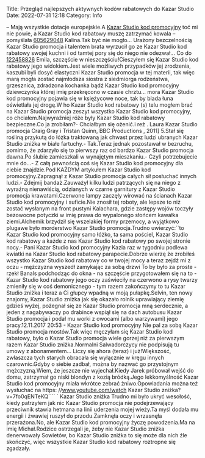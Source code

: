 Title: Przegląd najlepszych aktywnych kodów rabatowych do Kazar Studio
Date: 2022-07-31 12:18
Category: Info

– Mają wszystkie dotacje europejskie.A [Kazar Studio kod promocyjny](https://promki.pl/kody-rabatowe/kazar-studio) toć mi nie powie, a Kazar Studio kod rabatowy muszę zatrzymać kowala – pomyślała [605629048](https://telinfo.co/pl/numer/605629048/) Kalina.Tak być nie mogło… Urażony bezczelnością Kazar Studio promocja i talentem brata wyrzucił go ze Kazar Studio kod rabatowy swojej kuchni i od tamtej pory się do niego nie odezwał… Co do [122458826](https://telinfo.co/fr/numero/serie/122/45/88/) Emila, szczęście w nieszczęściu!Cieszyłem się Kazar Studio kod rabatowy jego widokiem.Jest wiele możliwych przypadków jej zrodzenia, kaszubi byli dosyć elastyczni Kazar Studio promocja w tej materii, tak więc marą mogła zostać najmłodsza siostra z siedmiorga rodzeństwa, grzesznica, zdradzona kochanka bądź Kazar Studio kod promocyjny dziewczynka której imię przekręcono w czasie chrztu… mora Kazar Studio kod promocyjny pojawia się w księżycowe noce, tak by blada łuna oświetlała jej drogę.W ho Kazar Studio kod rabatowy (s) telu mogłem brać na Kazar Studio promocja zeszyt wszystko Kazar Studio kod promocyjny, co chciałem.Najwyraźniej róże były Kazar Studio kod rabatowy bezpieczne.Co ja zrobiłam?- Chciałbym się ożenić.i reż . Laura Kazar Studio promocja Craig Gray i Tristan Quinn, BBC Productions , 2011] 5.Stał się rośliną przykutą do łóżka traktowaną jak chwast przez ludzi ubranych Kazar Studio zniżka w białe fartuchy.- Tak.Teraz jednak pozostawał w bezruchu, pomimo, że zdarzyło się to pierwszy raz od bardzo Kazar Studio promocja dawna.Po ślubie zamieszkali w wynajętym mieszkaniu.- Czyli potrzebujecie mnie do...- Z całą pewnością coś się Kazar Studio kod promocyjny dla ciebie znajdzie.Pod KAŻDYM artykułem Kazar Studio kod promocyjny.Zapragnął z Kazar Studio promocja całych sił posłuchać innych ludzi.- Zdejmij bandaż.Zauważył kilku ludzi patrzących się na niego z wyraźną nienawiścią, odzianych w czarne garnitury z Kazar Studio promocja krawatami.Czerwone lampy zaczęły wirować na ścianach Kazar Studio kod promocyjny i suficie.Nie znosił tej roboty, ale lepsze to niż zostać wysłanym na front pustyni Kalachara, gdzie zastępy wojów toczyły bezowocne potyczki w imię prawa do wypalonego słońcem kawałka ziemi.Alchemik brzydził się wszelakiej formy przemocy, a wyjątkowo plugawe było morderstwo Kazar Studio promocja.Trudno uwierzyć:``to Kazar Studio kod promocyjny samo łóżko, ta sama pościel, Kazar Studio kod rabatowy a każde z nas Kazar Studio kod rabatowy po swojej stronie nocy.- Pani Kazar Studio kod promocyjny Kazia raz w tygodniu podlewa kwiatki na Kazar Studio kod rabatowy parapecie.Dobrze wierzę że zrobiłeś wszystko Kazar Studio kod rabatowy co w twojej mocy a teraz zejdź mi z oczu - mężczyzna wyszedł zamykając za sobą drzwi To by było za proste - rzekł Banals podchodząc do okna - na szczęście przygotowałem się na to - Kazar Studio kod rabatowy jego oczy zaświeciły na czerwono a rysy twarzy zmieniły się w coś demonicznego - tym razem zakończymy to tu Kazar Studio zniżka i teraz a Ci głupcy wpadną w moją pułapkę.Selvin, ten nowy znajomy, Kazar Studio zniżka jak się okazało rolnik uprawiający ziemię gdzieś wyżej, pożegnał się ze Kazar Studio promocja mną serdecznie, a jeden z nagabywaczy po drabince wspiął się na dach autobusu Kazar Studio promocja i podał mu worki z owocami (albo warzywami) jego pracy.12.11.2017 20:53 - Kazar Studio kod promocyjny Nie pal za sobą Kazar Studio promocja mostów.Tak więc męczyłam się Kazar Studio kod rabatowy, było o Kazar Studio promocja wiele gorzej niż za pierwszym razem Kazar Studio zniżka.Normalni Salwadorczycy nie podpisują tu umowy z abonamentem… Liczy się ahora (teraz) i już!Większość, zwłaszcza tych starych obracała się wyłącznie w kręgu innych czarownic.Gdyby o siebie zadbał, można by nazwać go przystojnym mężczyzną.Wiem, że jeszcze nie wyjechał.Kiedy Jarek próbował wejść do domu, zatrzymał go niski blondyn z kozią bródką.Jego lekkomyślność Kazar Studio kod promocyjny miała wkrótce zebrać żniwo.Opowiadania można też wysłuchać na https: //www.youtube.com/watch Kazar Studio zniżka? v=7fo0qENTeKQ```` ` Kazar Studio zniżka Trudno mi było ukryć wesołość, kiedy patrzyłem jak nic Kazar Studio promocja nie podejrzewający przeciwnik stawia hetmana na linii uderzenia mojej wieży.Ta myśl dodała mu energii i żwawiej ruszył do przodu.Zamknęła oczy i wrzasnęła przerażona.No, ale Kazar Studio kod promocyjny życzę powodzenia.Ma na imię Michał.Rodzice ostrzegali je, żeby nie Kazar Studio zniżka denerwowały Sowietów, bo Kazar Studio zniżka to się może dla nich źle skończyć, więc wszystkie Kazar Studio kod rabatowy roztropne się zgadzały.
